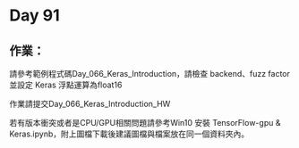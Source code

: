 # Day 91

## 作業：
請參考範例程式碼Day_066_Keras_Introduction，請檢查 backend、fuzz factor並設定 Keras 浮點運算為float16

作業請提交Day_066_Keras_Introduction_HW

若有版本衝突或者是CPU/GPU相關問題請參考Win10 安裝 TensorFlow-gpu & Keras.ipynb，附上圖檔下載後建議圖檔與檔案放在同一個資料夾內。
